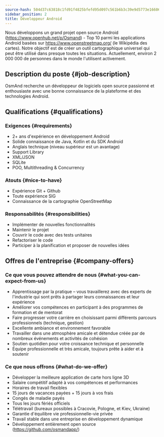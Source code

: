 ```yaml
---
source-hash: 504d37c63818c1fd91f4825bfefd95d097c561b6b3c39e9d5773e16606a55a9f
sidebar_position: 2
title: Développeur Android
---
```


Nous développons un grand projet open source Android (https://www.openhub.net/p/Osmand) - Top 10 parmi les applications Android basées sur https://www.openstreetmap.org/ (le Wikipédia des cartes). Notre objectif est de créer un outil cartographique universel qui peut être utilisé dans presque toutes les situations. Actuellement, environ 2 000 000 de personnes dans le monde l'utilisent activement.

## Description du poste {#job-description}
OsmAnd recherche un développeur de logiciels open source passionné et enthousiaste avec une bonne connaissance de la plateforme et des technologies Android.

## Qualifications {#qualifications}

### Exigences {#requirements}
- 2+ ans d'expérience en développement Android
- Solide connaissance de Java, Kotlin et du SDK Android
- Anglais technique (niveau supérieur est un avantage)
- Support Library
- XML/JSON
- SQLite
- POO, Multithreading & Concurrency

### Atouts {#nice-to-have}
- Expérience Git + Github
- Toute expérience SIG
- Connaissance de la cartographie OpenStreetMap

### Responsabilités {#responsibilities}
- Implémenter de nouvelles fonctionnalités
- Maintenir le projet
- Couvrir le code avec des tests unitaires
- Refactoriser le code
- Participer à la planification et proposer de nouvelles idées

## Offres de l'entreprise {#company-offers}

### Ce que vous pouvez attendre de nous {#what-you-can-expect-from-us}
- Apprentissage par la pratique – vous travaillerez avec des experts de l'industrie qui sont prêts à partager leurs connaissances et leur expérience
- Améliorer vos compétences en participant à des programmes de formation et de mentorat
- Faire progresser votre carrière en choisissant parmi différents parcours professionnels (technique, gestion)
- Excellente ambiance et environnement favorable
- Travailler dans une atmosphère amicale et détendue créée par de nombreux événements et activités de cohésion
- Soutien quotidien pour votre croissance technique et personnelle
- Équipe professionnelle et très amicale, toujours prête à aider et à soutenir

### Ce que nous offrons {#what-do-we-offer}
- Développer la meilleure application de carte hors ligne 3D
- Salaire compétitif adapté à vos compétences et performances
- Horaires de travail flexibles
- 15 jours de vacances payées + 15 jours à vos frais
- Congés de maladie payés
- Tous les jours fériés officiels
- Télétravail (bureaux possibles à Cracovie, Pologne, et Kiev, Ukraine)
- Garantie d'équilibre vie professionnelle-vie privée
- Travail stable dans une entreprise en développement dynamique
- Développement entièrement open source (https://github.com/osmandapp/)